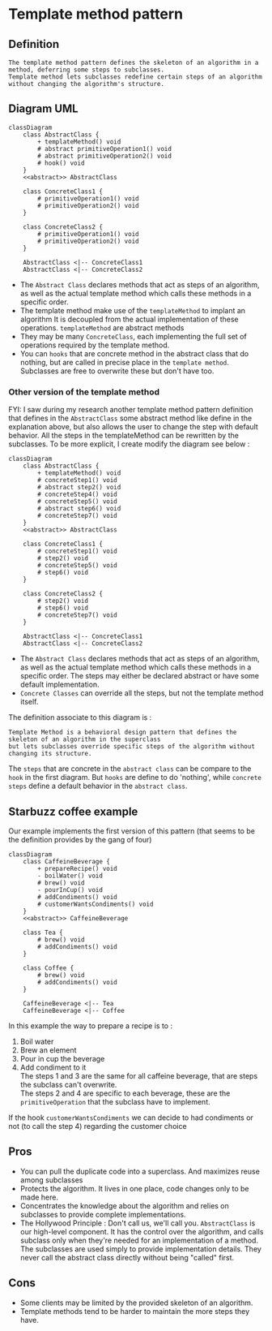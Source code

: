 # Template method pattern

## Definition

```text
The template method pattern defines the skeleton of an algorithm in a method, deferring some steps to subclasses.
Template method lets subclasses redefine certain steps of an algorithm without changing the algorithm's structure.
```

## Diagram UML

```mermaid
classDiagram
    class AbstractClass {
        + templateMethod() void
        # abstract primitiveOperation1() void
        # abstract primitiveOperation2() void
        # hook() void
    }
    <<abstract>> AbstractClass
    
    class ConcreteClass1 {
        # primitiveOperation1() void
        # primitiveOperation2() void
    }

    class ConcreteClass2 {
        # primitiveOperation1() void
        # primitiveOperation2() void
    }
    
    AbstractClass <|-- ConcreteClass1
    AbstractClass <|-- ConcreteClass2
```
* The `Abstract Class` declares methods that act as steps of an algorithm, 
as well as the actual template method which calls these methods in a specific order.
* The template method make use of the `templateMethod` to implant an algorithm
It is decoupled from the actual implementation of these operations. `templateMethod` are abstract methods
* They may be many `ConcreteClass`, each implementing the full set of operations required by the template method.
* You can `hooks` that are concrete method in the abstract class that do nothing, but are called in precise place in the
  `template method`. Subclasses are free to overwrite these but don't have too.

### Other version of the template method

FYI: I saw during my research another template method pattern definition that defines in the `AbstractClass`
some abstract method like define in the explanation above, but also allows the user to change the step with default behavior.
All the steps in the templateMethod can be rewritten by the subclasses. To be more explicit, I create modify the diagram see below :

```mermaid
classDiagram
    class AbstractClass {
        + templateMethod() void
        # concreteStep1() void
        # abstract step2() void
        # concreteStep4() void
        # concreteStep5() void
        # abstract step6() void
        # concreteStep7() void
    }
    <<abstract>> AbstractClass
    
    class ConcreteClass1 {
        # concreteStep1() void
        # step2() void
        # concreteStep5() void
        # step6() void
    }

    class ConcreteClass2 {
        # step2() void
        # step6() void
        # concreteStep7() void
    }
    
    AbstractClass <|-- ConcreteClass1
    AbstractClass <|-- ConcreteClass2
```

* The `Abstract Class` declares methods that act as steps of an algorithm, as well as the actual template method 
which calls these methods in a specific order. The steps may either be declared abstract or have some default implementation.
* `Concrete Classes` can override all the steps, but not the template method itself.

The definition associate to this diagram is :
```text
Template Method is a behavioral design pattern that defines the skeleton of an algorithm in the superclass
but lets subclasses override specific steps of the algorithm without changing its structure.
```

The `steps` that are concrete in the `abstract class` can be compare to the `hook` in the first diagram.
But `hooks` are define to do 'nothing', while `concrete steps` define a default behavior in the `abstract class`.

## Starbuzz coffee example

Our example implements the first version of this pattern (that seems to be the definition provides by the gang of four)

```mermaid
classDiagram
    class CaffeineBeverage {
        + prepareRecipe() void
        - boilWater() void
        # brew() void
        - pourInCup() void
        # addCondiments() void
        # customerWantsCondiments() void
    }
    <<abstract>> CaffeineBeverage
    
    class Tea {
        # brew() void
        # addCondiments() void
    }

    class Coffee {
        # brew() void
        # addCondiments() void
    }

    CaffeineBeverage <|-- Tea
    CaffeineBeverage <|-- Coffee
```

In this example the way to prepare a recipe is to :
1. Boil water
2. Brew an element
3. Pour in cup the beverage
4. Add condiment to it  
The steps 1 and 3 are the same for all caffeine beverage, that are steps the subclass can't overwrite.  
The steps 2 and 4 are specific to each beverage, these are the `primitiveOperation` that the subclass have
to implement.

If the hook `customerWantsCondiments` we can decide to had condiments or not (to call the step 4)
regarding the customer choice

## Pros

* You can pull the duplicate code into a superclass. And maximizes reuse among subclasses
* Protects the algorithm. It lives in one place, code changes only to be made here.
* Concentrates the knowledge about the algorithm and relies on subclasses to provide complete implementations.
* The Hollywood Principle : Don't call us, we'll call you. `AbstractClass` is our high-level component.
It has the control over the algorithm, and calls subclass only when they're needed for an implementation of a method.
The subclasses are used simply to provide implementation details. They never call the abstract class directly 
without being "called" first.

## Cons

* Some clients may be limited by the provided skeleton of an algorithm.
* Template methods tend to be harder to maintain the more steps they have.